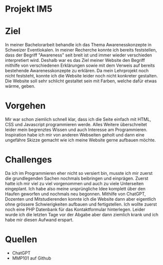 # Projekt IM5

# Ziel
In meiner Bachelorarbeit behandle ich das Thema Awarenesskonzepte in Schweizer Eventlokalen. In meiner Recherche konnte ich bereits feststellen, dass der Begriff "Awareness" seit breit ist und immer wieder verschieden interpretiert wird. Deshalb war es das Ziel meiner Website den Begriff mithilfe von verschiedenen Erklärungen sowie mit dem Verweis auf bereits bestehende Awarenesskonzepte zu erklären. Da mein Lehrprojekt noch nicht feststeht, konnte ich die Website leider noch nicht konkreter gestalten. Die Website soll sehr schlicht gestaltet sein mit Farben, welche dafür etwas wärme, geben.

# Vorgehen
Mir war schon ziemlich schnell klar, dass ich die Seite einfach mit HTML, CSS und Javascript programmieren werde. Alles Weitere überschreitet leider mein begrenztes Wissen und auch Interesse am Programmieren. Inspiration habe ich mir von anderen Webseiten geholt und dann eine ungefähre Skizze gemacht wie ich meine Website gerne aufbauen möchte.

# Challenges
Da ich im Programmieren eher nicht so versiert bin, musste ich mir zuerst die grundlegenden Sachen nochmals beibringen und einprägen. Zuerst hatte ich mir viel zu viel vorgenommen und auch zu viele Unterseiten eingeplant. Ich habe also meine ursprüngliche Idee komplett über den Haufen geworfen und nochmals neu begonnen. Mithilfe von ChatGPT, Dozenten und Mitstudierenden konnte ich die Website dann aber eigentlich ohne grössere Schwierigkeiten aufbauen und fertigstellen. Ich wollte zuerst noch eine PHP Datenbank für das Kontaktformular hinterlegen. Leider wurde ich die letzten Tage vor der Abgabe aber dann ziemlich krank und ich habe mir diesen Aufwand erspart.

# Quellen
- ChatGPT
- MMP101 auf Github
